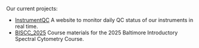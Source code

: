 Our current projects:

- [InstrumentQC](https://umgccfcss.github.io/InstrumentQC/) A website to monitor daily QC status of our instruments in real time. 
- [BISCC_2025](https://github.com/UMGCCFCSS/BISCC_2025) Course materials for the 2025 Baltimore Introductory Spectral Cytometry Course.
